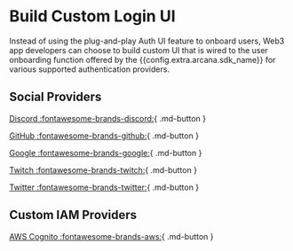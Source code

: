 # Build Custom Login UI

Instead of using the plug-and-play Auth UI feature to onboard users, Web3 app developers can choose to build custom UI that is wired to the user onboarding function offered by the {{config.extra.arcana.sdk_name}} for various supported authentication providers.

## Social Providers

[Discord :fontawesome-brands-discord:](./wallet_discord_oauth.md){ .md-button }

[GitHub :fontawesome-brands-github:](./wallet_github_oauth.md){ .md-button }

[Google :fontawesome-brands-google:](./wallet_google_oauth.md){ .md-button }

[Twitch :fontawesome-brands-twitch:](./wallet_twitch_oauth.md){ .md-button }

[Twitter :fontawesome-brands-twitter:](./wallet_twitter_oauth.md){ .md-button }

## Custom IAM Providers

[AWS Cognito :fontawesome-brands-aws:](../../plug_idm/wallet_cognito_oauth.md){ .md-button }
